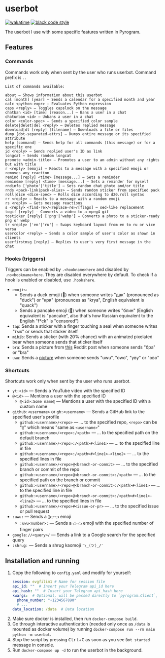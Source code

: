 # userbot

[![wakatime](https://wakatime.com/badge/github/evgfilim1/userbot.svg)](https://wakatime.com/badge/github/evgfilim1/userbot)
[![black code style](https://img.shields.io/badge/code%20style-black-000000.svg)](https://github.com/psf/black)

The userbot I use with some specific features written in Pyrogram.

## Features

### Commands

Commands work only when sent by the user who runs userbot. Command prefix is `.`.

```
List of commands available:

about — Shows information about this userbot
cal [month] [year] — Sends a calendar for a specified month and year
calc <python-expr> — Evaluates Python expression
caps <reply> — Toggles capslock on the message
chatban <id> [time] [reason...] — Bans a user in a chat
chatunban <id> — Unbans a user in a chat
color <color-spec> — Sends a specified color sample
delete|delet|del <reply> — Deletes replied message
download|dl [reply] [filename] — Downloads a file or files
dump [dot-separated-attrs] — Dumps entire message or its specified attribute
help [command] — Sends help for all commands (this message) or for a specific one
id <reply> — Sends replied user's ID as link
longcat — Sends random longcat
promote <admin-title> — Promotes a user to an admin without any rights but with title
r <reply> [emoji] — Reacts to a message with a specified emoji or removes any reaction
remind [reply] <time> [message...] — Sets a reminder
remindme [reply] <time> [message...] — Sets a reminder for myself
rndinfo ['photo'|'title'] — Sets random chat photo and/or title
rnds <pack-link|pack-alias> — Sends random sticker from specified pack
roll|dice <dice-spec> — Rolls dice according to d20.roll syntax
rr <reply> — Reacts to a message with a random emoji
rs <reply> — Gets message reactions
s <reply> <find-re>/<replace-re>/[flags] — sed-like replacement
togif [reply] — Converts a video to a mpeg4 gif
tosticker [reply] ['png'|'webp'] — Converts a photo to a sticker-ready png or webp
tr <reply> ['en'|'ru'] — Swaps keyboard layout from en to ru or vice versa
usercolor <reply> — Sends a color sample of user's color as shown in clients
userfirstmsg [reply] — Replies to user's very first message in the chat
```

### Hooks (triggers)

Triggers can be enabled by `.<hookname>here` and disabled by `.no<hookname>here`. They are disabled
everywhere by default. To check if a hook is enabled or disabled, use `.hookshere`.

- `emojis`:
  - Sends a duck emoji (🦆) when someone writes "дак" (pronounced as "duck") or "кря"
    (pronounces as "krya", English equivalent is "quack")
  - Sends a pancake emoji (🥞) when someone writes "блин" (English equivalent is "pancake", also
    that's how Russian equivalent to the English "f*ck" is "censored")
- `tap`: Sends a sticker with a finger touching a seal when someone writes "тык" or sends that
  sticker itself
- `mibib`: Sends a sticker (with 20% chance) with an animated pixelated bear when someone sends that
  sticker itself
- `bra`: Sends a picture from [this](https://www.reddit.com/r/anime_irl/comments/u4zxol/anime_irl/)
  Reddit post when someone sends "бра" or "bra"
- `uwu`: Sends a [picture](https://imgur.com/a/bDzntL5) when someone sends "uwu", "owo", "уву"
  or "ово"

### Shortcuts

Shortcuts work only when sent by the user who runs userbot.

- `yt:<id>` — Sends a YouTube video with the specified ID
- `@<id>` — Mentions a user with the specified ID
  - `@<id>:Some name@` — Mentions a user with the specified ID with a custom name
- `github:<username>` or `gh:<username>` — Sends a GitHub link to the specified user's profile
  - `github:<username>/<repo>` — ... to the specified repo, `<repo>` can be "`@`" which means "same
    as `<username>`"
  - `github:<username>/<repo>:/<path>` — ... to the specified path on the default branch
  - `github:<username>/<repo>:/<path>#<line1>` — ... to the specified line in file
  - `github:<username>/<repo>:/<path>#<line1>-<line2>` — ... to the specified lines in file
  - `github:<username>/<repo>@<branch-or-commit>` — ... to the specified branch or commit of the repo
  - `github:<username>/<repo>@<branch-or-commit>:/<path>` — ... to the specified path on the branch or commit
  - `github:<username>/<repo>@<branch-or-commit>:/<path>#<line1>` — ... to the specified line in file
  - `github:<username>/<repo>@<branch-or-commit>:/<path>#<line1>-<line2>` — ... to the specified lines in file
  - `github:<username>/<repo>#<issue-or-pr>` — ... to the specified issue or pull request
- `:uwu:` — Sends a `🥺👉👈` emoji
  - `:uwu<number>:` — Sends a `👉👈` emoji with the specified number of finger pairs
- `google://<query>/` — Sends a link to a Google search for the specified query
- `:shrug:` — Sends a shrug kaomoji `¯\_(ツ)_/¯`

## Installation and running

1. Copy the following to `config.yaml` and modify for yourself:
    ```yaml
    session: evgfilim1 # Name for session file
    api_id: ""  # Insert your Telegram api_id here
    api_hash: ""  # Insert your Telegram api_hash here
    kwargs:  # Optional, will be passed directly to `pyrogram.Client`, see docs for more info
      phone_number: "+1234567890"
      # ...
    data_location: /data  # Data location
    ```
2. Make sure docker is installed, then run `docker-compose build`.
3. Go through interactive authentication (needed only once as `/data` is mounted as docker volume)
  by running `docker-compose run --rm main python -m userbot`.
4. Stop the script by pressing <kbd>Ctrl</kbd>+<kbd>C</kbd> as soon as you see `Bot started` message
  in console.
5. Run `docker-compose up -d` to run the userbot in the background.
